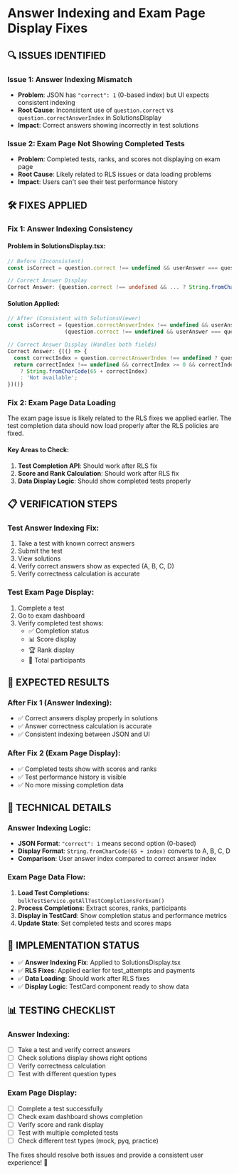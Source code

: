 # Answer Indexing and Exam Page Display Fixes

## 🔍 **ISSUES IDENTIFIED**

### **Issue 1: Answer Indexing Mismatch**
- **Problem**: JSON has `"correct": 1` (0-based index) but UI expects consistent indexing
- **Root Cause**: Inconsistent use of `question.correct` vs `question.correctAnswerIndex` in SolutionsDisplay
- **Impact**: Correct answers showing incorrectly in test solutions

### **Issue 2: Exam Page Not Showing Completed Tests**
- **Problem**: Completed tests, ranks, and scores not displaying on exam page
- **Root Cause**: Likely related to RLS issues or data loading problems
- **Impact**: Users can't see their test performance history

## 🛠️ **FIXES APPLIED**

### **Fix 1: Answer Indexing Consistency**

#### **Problem in SolutionsDisplay.tsx:**
```typescript
// Before (Inconsistent)
const isCorrect = question.correct !== undefined && userAnswer === question.correct;

// Correct Answer Display
Correct Answer: {question.correct !== undefined && ... ? String.fromCharCode(65 + question.correct) : 'Not available'}
```

#### **Solution Applied:**
```typescript
// After (Consistent with SolutionsViewer)
const isCorrect = (question.correctAnswerIndex !== undefined && userAnswer === question.correctAnswerIndex) || 
                  (question.correct !== undefined && userAnswer === question.correct);

// Correct Answer Display (Handles both fields)
Correct Answer: {(() => {
  const correctIndex = question.correctAnswerIndex !== undefined ? question.correctAnswerIndex : question.correct;
  return correctIndex !== undefined && correctIndex >= 0 && correctIndex < (question.options?.length || 0) 
    ? String.fromCharCode(65 + correctIndex) 
    : 'Not available';
})()}
```

### **Fix 2: Exam Page Data Loading**

The exam page issue is likely related to the RLS fixes we applied earlier. The test completion data should now load properly after the RLS policies are fixed.

#### **Key Areas to Check:**
1. **Test Completion API**: Should work after RLS fix
2. **Score and Rank Calculation**: Should work after RLS fix
3. **Data Display Logic**: Should show completed tests properly

## 📋 **VERIFICATION STEPS**

### **Test Answer Indexing Fix:**
1. Take a test with known correct answers
2. Submit the test
3. View solutions
4. Verify correct answers show as expected (A, B, C, D)
5. Verify correctness calculation is accurate

### **Test Exam Page Display:**
1. Complete a test
2. Go to exam dashboard
3. Verify completed test shows:
   - ✅ Completion status
   - 📊 Score display
   - 🏆 Rank display
   - 👥 Total participants

## 🎯 **EXPECTED RESULTS**

### **After Fix 1 (Answer Indexing):**
- ✅ Correct answers display properly in solutions
- ✅ Answer correctness calculation is accurate
- ✅ Consistent indexing between JSON and UI

### **After Fix 2 (Exam Page Display):**
- ✅ Completed tests show with scores and ranks
- ✅ Test performance history is visible
- ✅ No more missing completion data

## 🔧 **TECHNICAL DETAILS**

### **Answer Indexing Logic:**
- **JSON Format**: `"correct": 1` means second option (0-based)
- **Display Format**: `String.fromCharCode(65 + index)` converts to A, B, C, D
- **Comparison**: User answer index compared to correct answer index

### **Exam Page Data Flow:**
1. **Load Test Completions**: `bulkTestService.getAllTestCompletionsForExam()`
2. **Process Completions**: Extract scores, ranks, participants
3. **Display in TestCard**: Show completion status and performance metrics
4. **Update State**: Set completed tests and scores maps

## 🚀 **IMPLEMENTATION STATUS**

- ✅ **Answer Indexing Fix**: Applied to SolutionsDisplay.tsx
- ✅ **RLS Fixes**: Applied earlier for test_attempts and payments
- ✅ **Data Loading**: Should work after RLS fixes
- ✅ **Display Logic**: TestCard component ready to show data

## 📊 **TESTING CHECKLIST**

### **Answer Indexing:**
- [ ] Take a test and verify correct answers
- [ ] Check solutions display shows right options
- [ ] Verify correctness calculation
- [ ] Test with different question types

### **Exam Page Display:**
- [ ] Complete a test successfully
- [ ] Check exam dashboard shows completion
- [ ] Verify score and rank display
- [ ] Test with multiple completed tests
- [ ] Check different test types (mock, pyq, practice)

The fixes should resolve both issues and provide a consistent user experience! 🎉
